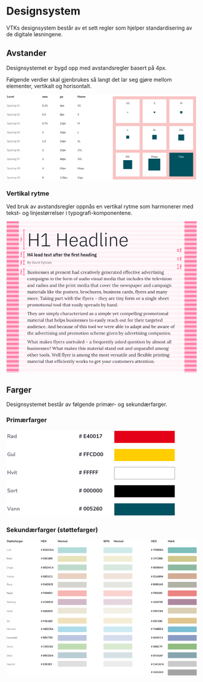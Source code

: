 # Designsystem

VTKs designsystem består av et sett regler som hjelper standardisering av de digitale løsningene.

## Avstander

Designsystemet er bygd opp med avstandsregler basert på 4px.

Følgende verdier skal gjenbrukes så langt det lar seg gjøre mellom elementer, vertikalt og horisontalt.

<img src="https://github.com/vtfk/component-library/blob/main/src/documentation/content/design/spacing.png?raw=true" alt="" width="auto" height="auto" class="logo" >

### Vertikal rytme

Ved bruk av avstandsregler oppnås en vertikal rytme som harmonerer med tekst- og linjestørrelser i typografi-komponentene.

<img src="https://github.com/vtfk/component-library/blob/main/src/documentation/content/design/vertikal-rytme.png?raw=true" alt="" width="auto" height="auto" class="logo" >

## Farger

Designsystemet består av følgende primær- og sekundærfarger.

### Primærfarger

<img src="https://github.com/vtfk/component-library/blob/main/src/documentation/content/design/farger-primar.png?raw=true" alt="" width="auto" height="auto" class="logo" >

### Sekundærfarger (støttefarger)

<img src="https://github.com/vtfk/component-library/blob/main/src/documentation/content/design/farger-sekundar.png?raw=true" alt="" width="auto" height="auto" class="logo" >
